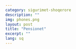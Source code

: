 ```yaml
---
category: sigurimet-shoqerore
description: ""
img: phones.png
layout: post
title: "Pensionet"
excerpt: ""
lang: sq
---
```

<script>
var data = { topics: [
  {
    title: "Si përfitohet pensioni i pleqërisë",
    text: function(){ return $("#part1").html(); }
  },
  {
    title: "Të ardhurat nga pensioni i invaliditetit",
    text: function(){ return $("#part2").html(); }
  },
  {
    title: "Të ardhurat nga pensioni familjar",
    text: function(){ return $("#part3").html(); }
  }  
]};
</script>

<div id="part1" class="hidden">
</div>

<div id="part2" class="hidden">
</div>

<div id="part3" class="hidden">
</div>

<div class="post-content"></div>
